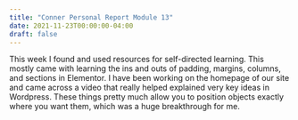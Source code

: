 ```yaml
---
title: "Conner Personal Report Module 13"
date: 2021-11-23T00:00:00-04:00
draft: false
---
```

This week I found and used resources for self-directed learning. This mostly came with learning the ins and outs of padding, margins, columns, and sections in Elementor. I have been working on the homepage of our site and came across a video that really helped explained very key ideas in Wordpress. These things pretty much allow you to position objects exactly where you want them, which was a huge breakthrough for me.
